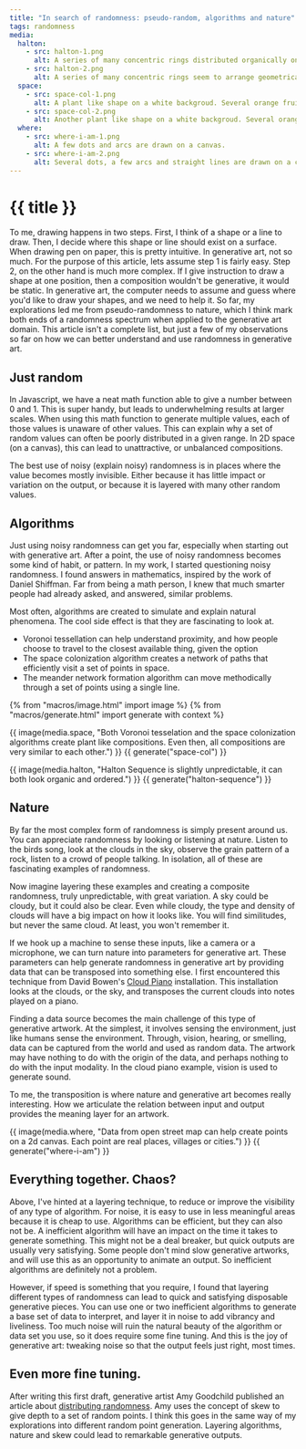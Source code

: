 ```yaml
---
title: "In search of randomness: pseudo-random, algorithms and nature"
tags: randomness
media:
  halton:
    - src: halton-1.png
      alt: A series of many concentric rings distributed organically on a canvas.
    - src: halton-2.png
      alt: A series of many concentric rings seem to arrange geometrically into 2 ordered groups.
  space:
    - src: space-col-1.png
      alt: A plant like shape on a white backgroud. Several orange fruits and dark green leaves hang from thin fragile branches.
    - src: space-col-2.png
      alt: Another plant like shape on a white backgroud. Several orange fruits and dark green leaves hang from thin fragile branches.
  where:
    - src: where-i-am-1.png
      alt: A few dots and arcs are drawn on a canvas.
    - src: where-i-am-2.png
      alt: Several dots, a few arcs and straight lines are drawn on a canvas.
---
```


# {{ title }}

To me, drawing happens in two steps. First, I think of a shape or a line to draw. Then, I decide where this shape or line should exist on a surface. When drawing pen on paper, this is pretty intuitive. In generative art, not so much. For the purpose of this article, lets assume step 1 is fairly easy. Step 2, on the other hand is much more complex. If I give instruction to draw a shape at one position, then a composition wouldn't be generative, it would be static. In generative art, the computer needs to assume and guess where you'd like to draw your shapes, and we need to help it. So far, my explorations led me from pseudo-randomness to nature, which I think mark both ends of a randomness spectrum when applied to the generative art domain. This article isn't a complete list, but just a few of my observations so far on how we can better understand and use randomness in generative art.

## Just random

In Javascript, we have a neat math function able to give a number between 0 and 1. This is super handy, but leads to underwhelming results at larger scales. When using this math function to generate multiple values, each of those values is unaware of other values. This can explain why a set of random values can often be poorly distributed in a given range. In 2D space (on a canvas), this can lead to unattractive, or unbalanced compositions.

The best use of noisy (explain noisy) randomness is in places where the value becomes mostly invisible. Either because it has little impact or variation on the output, or because it is layered with many other random values.

## Algorithms

Just using noisy randomness can get you far, especially when starting out with generative art. After a point, the use of noisy randomness becomes some kind of habit, or pattern. In my work, I started questioning noisy randomness. I found answers in mathematics, inspired by the work of Daniel Shiffman. Far from being a math person, I knew that much smarter people had already asked, and answered, similar problems.

Most often, algorithms are created to simulate and explain natural phenomena. The cool side effect is that they are fascinating to look at.

- Voronoi tessellation can help understand proximity, and how people choose to travel to the closest available thing, given the option
- The space colonization algorithm creates a network of paths that efficiently visit a set of points in space.
- The meander network formation algorithm can move methodically through a set of points using a single line.

{% from "macros/image.html" import image %}
{% from "macros/generate.html" import generate with context %}

{{ image(media.space, "Both Voronoi tesselation and the space colonization algorithms create plant like compositions. Even then, all compositions are very similar to each other.") }}
{{ generate("space-col") }}

{{ image(media.halton, "Halton Sequence is slightly unpredictable, it can both look organic and ordered.") }}
{{ generate("halton-sequence") }}

## Nature

By far the most complex form of randomness is simply present around us. You can appreciate randomness by looking or listening at nature. Listen to the birds song, look at the clouds in the sky, observe the grain pattern of a rock, listen to a crowd of people talking. In isolation, all of these are fascinating examples of randomness.

Now imagine layering these examples and creating a composite randomness, truly unpredictable, with great variation. A sky could be cloudy, but it could also be clear. Even while cloudy, the type and density of clouds will have a big impact on how it looks like. You will find similitudes, but never the same cloud. At least, you won't remember it.

If we hook up a machine to sense these inputs, like a camera or a microphone, we can turn nature into parameters for generative art. These parameters can help generate randomness in generative art by providing data that can be transposed into something else. I first encountered this technique from David Bowen's [Cloud Piano](https://www.dwbowen.com/cloud-piano) installation. This installation looks at the clouds, or the sky, and transposes the current clouds into notes played on a piano.

Finding a data source becomes the main challenge of this type of generative artwork. At the simplest, it involves sensing the environment, just like humans sense the environment. Through, vision, hearing, or smelling, data can be captured from the world and used as random data. The artwork may have nothing to do with the origin of the data, and perhaps nothing to do with the input modality. In the cloud piano example, vision is used to generate sound.

To me, the transposition is where nature and generative art becomes really interesting. How we articulate the relation between input and output provides the meaning layer for an artwork.

{{ image(media.where, "Data from open street map can help create points on a 2d canvas. Each point are real places, villages or cities.") }}
{{ generate("where-i-am") }}

## Everything together. Chaos?

Above, I've hinted at a layering technique, to reduce or improve the visibility of any type of algorithm. For noise, it is easy to use in less meaningful areas because it is cheap to use. Algorithms can be efficient, but they can also not be. A inefficient algorithm will have an impact on the time it takes to generate something. This might not be a deal breaker, but quick outputs are usually very satisfying. Some people don't mind slow generative artworks, and will use this as an opportunity to animate an output. So inefficient algorithms are definitely not a problem.

However, if speed is something that you require, I found that layering different types of randomness can lead to quick and satisfying disposable generative pieces. You can use one or two inefficient algorithms to generate a base set of data to interpret, and layer it in noise to add vibrancy and liveliness. Too much noise will ruin the natural beauty of the algorithm or data set you use, so it does require some fine tuning. And this is the joy of generative art: tweaking noise so that the output feels just right, most times.

## Even more fine tuning.

After writing this first draft, generative artist Amy Goodchild published an article about [distributing randomness](https://www.amygoodchild.com/blog/distributing-randomness). Amy uses the concept of skew to give depth to a set of random points. I think this goes in the same way of my explorations into different random point generation. Layering algorithms, nature and skew could lead to remarkable generative outputs.
